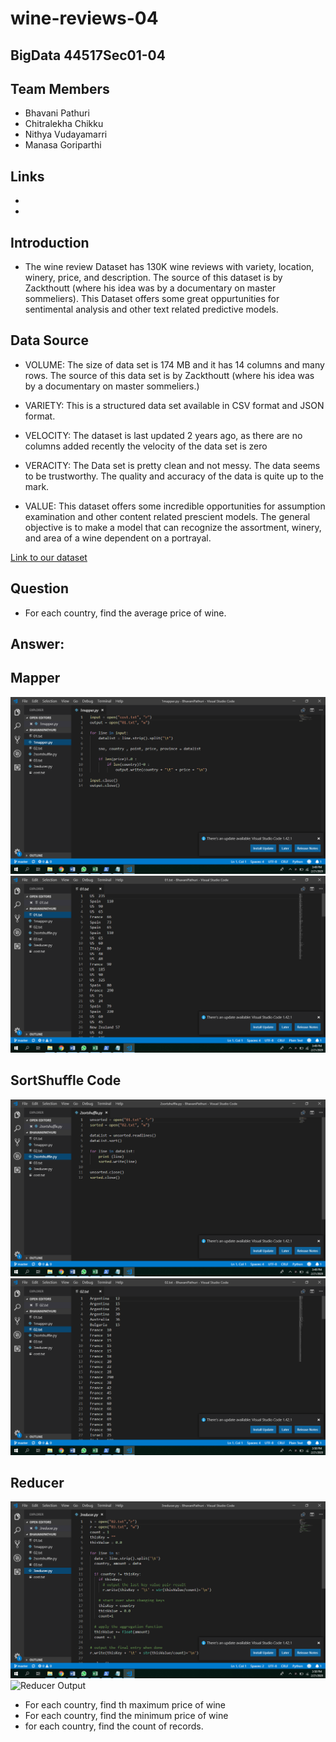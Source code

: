 # wine-reviews-04
## BigData 44517Sec01-04
## Team Members
- Bhavani Pathuri
- Chitralekha Chikku
- Nithya Vudayamarri
- Manasa Goriparthi
## Links
- [Repository Link]:(https://github.com/pathuribhavani/wine-reviews-04)
- [IssuseTracker]: (https://github.com/pathuribhavani/wine-reviews-04/issues)
## Introduction
- The wine review Dataset has 130K wine reviews with variety, location, winery, price, and description. The source of this dataset is by Zackthoutt (where his idea was by a documentary on master sommeliers). This Dataset offers some great oppurtunities for sentimental analysis and other text related predictive models.
## Data Source
- VOLUME: The size of data set is 174 MB and it has 14 columns and many rows. The source of this data set is by Zackthoutt (where his idea was by a documentary on master sommeliers.)

- VARIETY: This is a structured data set available in CSV format and JSON format.

- VELOCITY: The dataset is last updated 2 years ago, as there are no columns added recently the velocity of the data set is zero

- VERACITY: The Data set is pretty clean and not messy. The data seems to be trustworthy. The quality and accuracy of the data is quite up to the mark.

- VALUE: This dataset offers some incredible opportunities for assumption examination and other content related prescient models. The general objective is to make a model that can recognize the assortment, winery, and area of a wine dependent on a portrayal.

[Link to our dataset](https://www.kaggle.com/zynicide/wine-reviews)
## Question
- For each country, find the average price of wine.
## Answer: 
## Mapper
![Mapper Code](https://github.com/pathuribhavani/wine-reviews-04/blob/master/Screenshot%20(77).png)
![Mapper Output](https://github.com/pathuribhavani/wine-reviews-04/blob/master/Screenshot%20(78).png)
## SortShuffle Code
![Sortshuffle Code](https://github.com/pathuribhavani/wine-reviews-04/blob/master/Screenshot%20(79).png)
![Sortshuffle Output](https://github.com/pathuribhavani/wine-reviews-04/blob/master/Screenshot%20(80).png)
## Reducer
![Reducer Code](https://github.com/pathuribhavani/wine-reviews-04/blob/master/Screenshot%20(81).png)
![Reducer Output](https://github.com/pathuribhavani/wine-reviews-04/blob/master/Screenshot%20(72).png)

   
    
- For each country, find th maximum price of wine
- For each country, find the minimum price of wine
- for each country, find the count of records.

